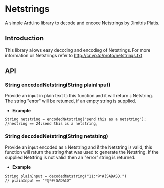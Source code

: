 # Netstrings
A simple Arduino library to decode and encode Netstrings by Dimitris Platis.

## Introduction
This library allows easy decoding and encoding of Netstrings. For more information on Netstrings refer to http://cr.yp.to/proto/netstrings.txt

## API
### String encodedNetstring(String plainInput)
Provide an input in plain text to this function and it will return a Netstring. The string "error" will be returned, if an empty string is supplied.
* **Example**

    
```arduino
String netstring = encodedNetstring("send this as a netstring");
//nestring == 24:send this as a netstring,
```

### String decodedNetstring(String netstring)
Provide an input encoded as a Netstring and if the Netstring is valid, this function will return the string that was used to generate the Netstring. If the supplied Netstring is not valid, then an "error" string is returned.

* **Example**

```arduino
String plainInput = decodedNetstring("11:*@*#(SADASD,")
// plainInput == "*@*#(SADASD"
```